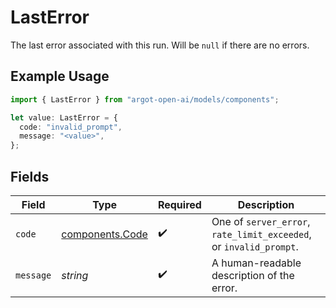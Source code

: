 # LastError

The last error associated with this run. Will be `null` if there are no errors.

## Example Usage

```typescript
import { LastError } from "argot-open-ai/models/components";

let value: LastError = {
  code: "invalid_prompt",
  message: "<value>",
};
```

## Fields

| Field                                                              | Type                                                               | Required                                                           | Description                                                        |
| ------------------------------------------------------------------ | ------------------------------------------------------------------ | ------------------------------------------------------------------ | ------------------------------------------------------------------ |
| `code`                                                             | [components.Code](../../models/components/code.md)                 | :heavy_check_mark:                                                 | One of `server_error`, `rate_limit_exceeded`, or `invalid_prompt`. |
| `message`                                                          | *string*                                                           | :heavy_check_mark:                                                 | A human-readable description of the error.                         |